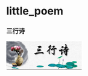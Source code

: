 # little_poem

### 三行诗


<img src="https://github.com/ali-poem/little_poem/blob/master/pic/sun.png" width="200">
